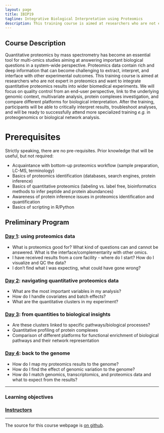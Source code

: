 ```yaml
---
layout: page
title: IBIP19
tagline: Integrative Biological Interpretation using Proteomics
description: This training course is aimed at researchers who are not expert in proteomics and want to integrate quantitative proteomics results into wider biomedical experiments. 
---
```


## Course Description

Quantitative proteomics by mass spectrometry has become an essential tool for multi-omics studies aiming at answering important biological questions in a system-wide perspective. Proteomics data contain rich and deep information that can become challenging to extract, interpret, and interface with other experimental outcomes.
This training course is aimed at researchers who are not expert in proteomics and want to integrate quantitative proteomics results into wider biomedical experiments. We will focus on quality control from an end-user perspective, link to the underlying genomic context, multivariate analysis, protein complexes investigation, and compare different platforms for biological interpretation.
After the training, participants will be able to critically interpret results, troubleshoot analyses, and will be ready to successfully attend more specialized training _e.g._ in proteogenomics or biological network analysis. 


# Prerequisites

Strictly speaking, there are no pre-requisites. Prior knowledge that will be useful, but not required: 
- Acquaintance with bottom-up proteomics workflow (sample preparation, LC-MS, terminology)
- Basics of proteomics identification (databases, search engines, protein inference)
- Basics of quantitative proteomics (labeling vs. label free, bioinformatics methods to infer peptide and protein abundances)
- Awareness of protein inference issues in proteomics identification and quantification
- Basics of scripting in R/Python


## Preliminary Program

### [Day 1](pages/day1.md): using proteomics data
- What is proteomics good for? What kind of questions can and cannot be answered. What is the interface/complementarity with other omics.
- I have received results from a core facility - where do I start? How do I visualize and QC the data?
- I don’t find what I was expecting, what could have gone wrong?

### [Day 2](pages/day2.md): navigating quantitative proteomics data
- What are the most important variables in my analysis?
- How do I handle covariates and batch effects?
- What are the quantitative clusters in my experiment?

### [Day 3](pages/day3.md): from quantities to biological insights
- Are these clusters linked to specific pathways/biological processes?
- Quantitative profiling of protein complexes
- Comparison of different platforms for functional enrichment of biological pathways and their network representation

### [Day 4](pages/day4.md): back to the genome
- How do I map my proteomics results to the genome?
- How do I find the effect of genomic variation to the genome?
- How do I match genomics, transcriptomics, and proteomics data and what to expect from the results?


---

### Learning objectives

### [Instructors](pages/instructors.md)


---

The source for this course webpage is [on github](https://github.com/GTPB/Web_course_template).
